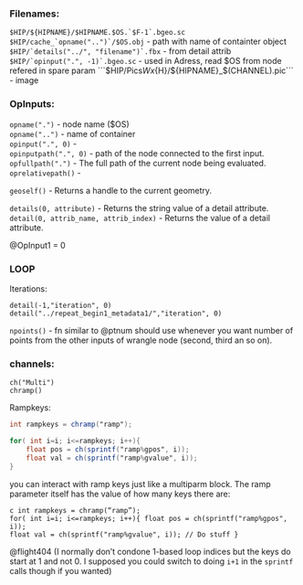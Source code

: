 ### Filenames:

```$HIP/${HIPNAME}/$HIPNAME.$OS.`$F-1`.bgeo.sc```   
```$HIP/cache_`opname("..")`/$OS.obj``` - path with name of containter object  
```$HIP/`details("../", "filename")`.fbx``` - from detail attrib  
```$HIP/`opinput(".", -1)`.bgeo.sc``` - used in Adress, read $OS from node refered in spare param   
```$HIP/Pics${W}x${H}/${HIPNAME}_$(CHANNEL).pic```  - image    

### OpInputs: 
`opname(".")` - node name ($OS)   
`opname("..")` - name of container   
`opinput(".", 0)` -    
`opinputpath(".", 0)` - path of the node connected to the first input.          
`opfullpath(".")` - The full path of the current node being evaluated.   
`oprelativepath()` -    

`geoself()` - Returns a handle to the current geometry.      
  
`details(0, attribute)` - Returns the string value of a detail attribute.  
`detail(0, attrib_name, attrib_index)` - Returns the value of a detail attribute.  

@OpInput1 = 0  

### LOOP
Iterations:
```
detail(-1,"iteration", 0)
detail("../repeat_begin1_metadata1/","iteration", 0)
```
`npoints()` - fn similar to @ptnum should use whenever you want number of points from the other inputs of wrangle node (second, third an so on).  


### channels:
`ch("Multi")`  
`chramp()`  

Rampkeys:  
```glsl 
int rampkeys = chramp("ramp");

for( int i=i; i<=rampkeys; i++){
    float pos = ch(sprintf("ramp%gpos", i));
    float val = ch(sprintf("ramp%gvalue", i));
}
```

 you can interact with ramp keys just like a multiparm block. The ramp parameter itself has the value of how many keys there are:

```
c int rampkeys = chramp(“ramp”);
for( int i=i; i<=rampkeys; i++){ float pos = ch(sprintf("ramp%gpos", i)); 
float val = ch(sprintf("ramp%gvalue", i)); // Do stuff }
```
@flight404 (I normally don’t condone 1-based loop indices but the keys do start at 1 and not 0. I supposed you could switch to doing `i+1` in the `sprintf` calls though if you wanted)  
